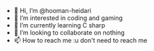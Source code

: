 - 👋 Hi, I’m @hooman-heidari
- 👀 I’m interested in coding and gaming
- 🌱 I’m currently learning C sharp
- 💞️ I’m looking to collaborate on nothing
- 📫 How to reach me :u don't need to reach me

<!---
hooman-heidari/hooman-heidari is a ✨ special ✨ repository because its `README.md` (this file) appears on your GitHub profile.
You can click the Preview link to take a look at your changes.
--->
